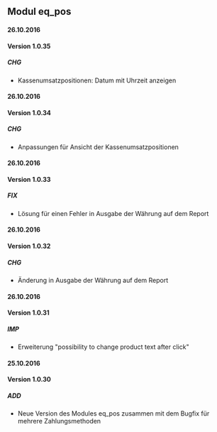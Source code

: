 ## Modul eq_pos

#### 26.10.2016
#### Version 1.0.35
##### CHG
- Kassenumsatzpositionen: Datum mit Uhrzeit anzeigen

#### 26.10.2016
#### Version 1.0.34
##### CHG
- Anpassungen für Ansicht der Kassenumsatzpositionen


#### 26.10.2016
#### Version 1.0.33
##### FIX
- Lösung für einen Fehler in Ausgabe der Währung auf dem Report

#### 26.10.2016
#### Version 1.0.32
##### CHG
- Änderung in Ausgabe der Währung auf dem Report

#### 26.10.2016
#### Version 1.0.31
##### IMP
- Erweiterung "possibility to change product text after click"

#### 25.10.2016
#### Version 1.0.30
##### ADD
- Neue Version des Modules eq_pos zusammen mit dem Bugfix für mehrere Zahlungsmethoden